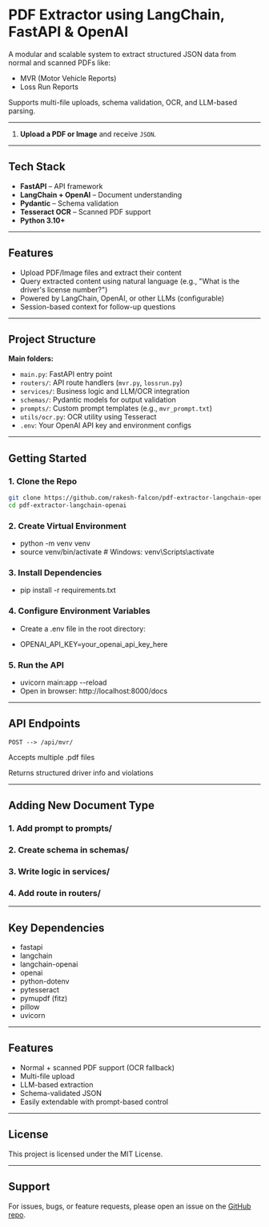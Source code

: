 # PDF Extractor using LangChain, FastAPI & OpenAI 

A modular and scalable system to extract structured JSON data from normal and scanned PDFs like:

-  MVR (Motor Vehicle Reports)
-  Loss Run Reports

Supports multi-file uploads, schema validation, OCR, and LLM-based parsing.

---

1. **Upload a PDF or Image** and receive  `JSON`.

---

##  Tech Stack

- **FastAPI** – API framework  
- **LangChain + OpenAI** – Document understanding  
- **Pydantic** – Schema validation  
- **Tesseract OCR** – Scanned PDF support  
- **Python 3.10+**

---

## Features

- Upload PDF/Image files and extract their content
- Query extracted content using natural language (e.g., "What is the driver's license number?")
- Powered by LangChain, OpenAI, or other LLMs (configurable)
- Session-based context for follow-up questions

---

## Project Structure

**Main folders:**

- `main.py`: FastAPI entry point  
- `routers/`: API route handlers (`mvr.py`, `lossrun.py`)  
- `services/`: Business logic and LLM/OCR integration  
- `schemas/`: Pydantic models for output validation  
- `prompts/`: Custom prompt templates (e.g., `mvr_prompt.txt`)  
- `utils/ocr.py`: OCR utility using Tesseract  
- `.env`: Your OpenAI API key and environment configs  

---

##  Getting Started

### 1. Clone the Repo

```bash
git clone https://github.com/rakesh-falcon/pdf-extractor-langchain-openai.git
cd pdf-extractor-langchain-openai
```

### 2. Create Virtual Environment

- python -m venv venv
- source venv/bin/activate      # Windows: venv\Scripts\activate

### 3. Install Dependencies
- pip install -r requirements.txt

### 4. Configure Environment Variables

- Create a .env file in the root directory:

- OPENAI_API_KEY=your_openai_api_key_here

### 5. Run the API

- uvicorn main:app --reload
- Open in browser: http://localhost:8000/docs

---

## API Endpoints

`POST --> /api/mvr/`

Accepts multiple .pdf files

Returns structured driver info and violations

---

## Adding New Document Type

### 1. Add prompt to prompts/
### 2. Create schema in schemas/
### 3. Write logic in services/
### 4. Add route in routers/

---

## Key Dependencies
- fastapi
- langchain
- langchain-openai
- openai
- python-dotenv
- pytesseract
- pymupdf (fitz)
- pillow
- uvicorn

---

## Features
- Normal + scanned PDF support (OCR fallback)
- Multi-file upload
- LLM-based extraction
- Schema-validated JSON
- Easily extendable with prompt-based control

---

## License

This project is licensed under the MIT License.

---

## Support

For issues, bugs, or feature requests, please open an issue on the [GitHub repo](https://github.com/rakesh-falcon/pdf-extractor-langchain-openai.git).


